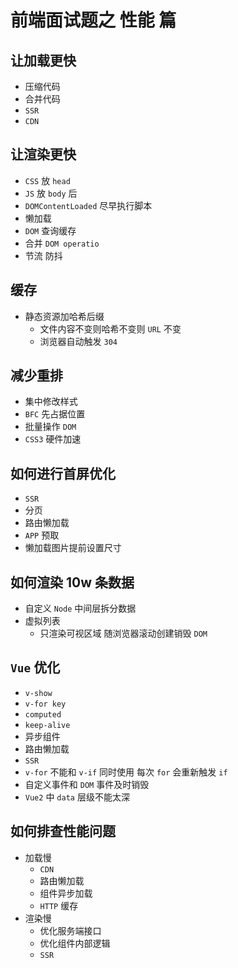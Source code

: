 # 前端面试题之 性能 篇

## 让加载更快
- 压缩代码
- 合并代码
- `SSR`
- `CDN`

## 让渲染更快
- `CSS` 放 `head`
- `JS` 放 `body` 后
-  `DOMContentLoaded` 尽早执行脚本
- 懒加载
- `DOM` 查询缓存
- 合并 `DOM operatio`
- 节流 防抖

## 缓存
- 静态资源加哈希后缀
    - 文件内容不变则哈希不变则 `URL` 不变
    - 浏览器自动触发 `304`

## 减少重排
- 集中修改样式
- `BFC` 先占据位置
- 批量操作 `DOM`
- `CSS3` 硬件加速

## 如何进行首屏优化
- `SSR`
- 分页
- 路由懒加载
- `APP` 预取
- 懒加载图片提前设置尺寸

## 如何渲染 10w 条数据
- 自定义 `Node` 中间层拆分数据
- 虚拟列表
    - 只渲染可视区域 随浏览器滚动创建销毁 `DOM`

## `Vue` 优化
- `v-show`
- `v-for key`
- `computed`
- `keep-alive`
- 异步组件
- 路由懒加载
- `SSR`
- `v-for` 不能和 `v-if` 同时使用 每次 `for` 会重新触发 `if`
- 自定义事件和 `DOM` 事件及时销毁
- `Vue2` 中 `data` 层级不能太深

## 如何排查性能问题
- 加载慢 
    - `CDN`
    - 路由懒加载
    - 组件异步加载
    - `HTTP` 缓存
- 渲染慢
    - 优化服务端接口
    - 优化组件内部逻辑
    - `SSR`

##